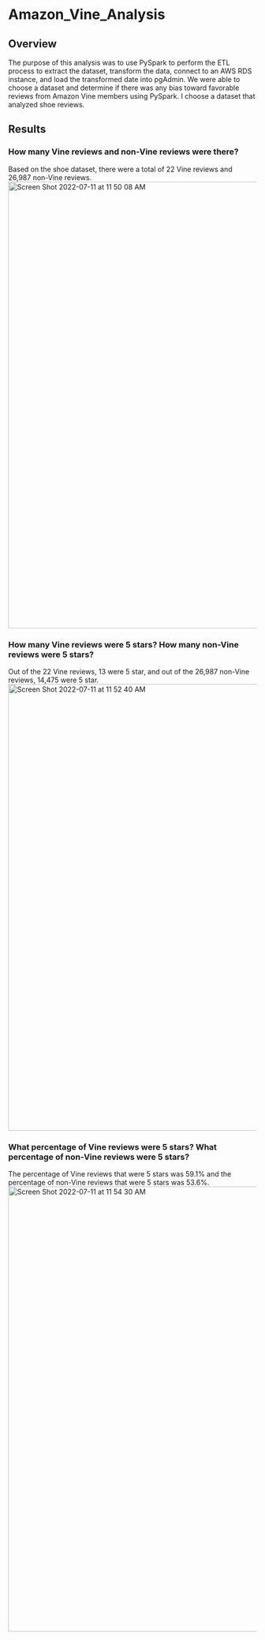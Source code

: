 # Amazon_Vine_Analysis
## Overview
The purpose of this analysis was to use PySpark to perform the ETL process to extract the dataset, transform the data, connect to an AWS RDS instance, and load the transformed date into pgAdmin. We were able to choose a dataset and determine if there was any bias toward favorable reviews from Amazon Vine members using PySpark. I choose a dataset that analyzed shoe reviews.
## Results
### How many Vine reviews and non-Vine reviews were there?
Based on the shoe dataset, there were a total of 22 Vine reviews and 26,987 non-Vine reviews.
<img width="905" alt="Screen Shot 2022-07-11 at 11 50 08 AM" src="https://user-images.githubusercontent.com/101950175/178336781-81bf1336-7a08-410c-a72f-3c4bf497115d.png">

### How many Vine reviews were 5 stars?  How many non-Vine reviews were 5 stars?
Out of the 22 Vine reviews, 13 were 5 star, and out of the 26,987 non-Vine reviews, 14,475 were 5 star.
<img width="905" alt="Screen Shot 2022-07-11 at 11 52 40 AM" src="https://user-images.githubusercontent.com/101950175/178337256-5184b04f-958f-4759-86ff-ad402fbdab1a.png">

### What percentage of Vine reviews were 5 stars?  What percentage of non-Vine reviews were 5 stars?
The percentage of Vine reviews that were 5 stars was 59.1% and the percentage of non-Vine reviews that were 5 stars was 53.6%.
<img width="902" alt="Screen Shot 2022-07-11 at 11 54 30 AM" src="https://user-images.githubusercontent.com/101950175/178337580-06c0d23e-5f40-4e8c-b80f-0a63167983b8.png">
